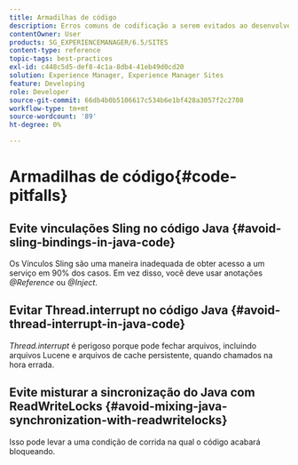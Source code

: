 ```yaml
---
title: Armadilhas de código
description: Erros comuns de codificação a serem evitados ao desenvolver para AEM
contentOwner: User
products: SG_EXPERIENCEMANAGER/6.5/SITES
content-type: reference
topic-tags: best-practices
exl-id: c448c5d5-def8-4c1a-8db4-41eb49d0cd20
solution: Experience Manager, Experience Manager Sites
feature: Developing
role: Developer
source-git-commit: 66db4b0b5106617c534b6e1bf428a3057f2c2708
workflow-type: tm+mt
source-wordcount: '89'
ht-degree: 0%

---
```


# Armadilhas de código{#code-pitfalls}

## Evite vinculações Sling no código Java {#avoid-sling-bindings-in-java-code}

Os Vínculos Sling são uma maneira inadequada de obter acesso a um serviço em 90% dos casos. Em vez disso, você deve usar anotações *@Reference* ou *@Inject*.

## Evitar Thread.interrupt no código Java {#avoid-thread-interrupt-in-java-code}

*Thread.interrupt* é perigoso porque pode fechar arquivos, incluindo arquivos Lucene e arquivos de cache persistente, quando chamados na hora errada.

## Evite misturar a sincronização do Java com ReadWriteLocks {#avoid-mixing-java-synchronization-with-readwritelocks}

Isso pode levar a uma condição de corrida na qual o código acabará bloqueando.
